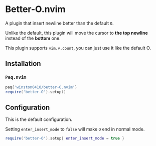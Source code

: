 # Better-O.nvim

A plugin that insert newline better than the default `O`.

Unlike the default, this plugin will move the cursor to **the top newline** instead of the **bottom** one.

This plugin supports `vim.v.count`, you can just use it like the default O.

## Installation

### `Paq.nvim`

```lua
paq{'winston0410/better-O.nvim'}
require('better-O').setup()
```

## Configuration

This is the default configuration.

Setting `enter_insert_mode` to `false` will make `O` end in normal mode.

```lua
require('better-O').setup{ enter_insert_mode = true }
```
